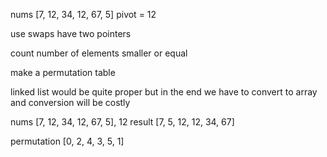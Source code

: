 nums [7, 12, 34, 12, 67, 5]
pivot = 12

use swaps
have two pointers

count number of elements smaller or equal

make a permutation table

linked list would be quite proper
but in the end we have to convert to array
and conversion will be costly

nums          [7, 12, 34, 12, 67, 5], 12
result        [7, 5, 12, 12, 34, 67]

permutation   [0, 2, 4, 3, 5, 1]



